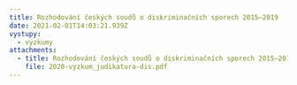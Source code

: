 ```yaml
---
title: Rozhodování českých soudů o diskriminačních sporech 2015–2019
date: 2021-02-01T14:03:21.939Z
vystupy:
  - vyzkumy
attachments:
  - title: Rozhodování českých soudů o diskriminačních sporech 2015–2019
    file: 2020-vyzkum_judikatura-dis.pdf
---
```

